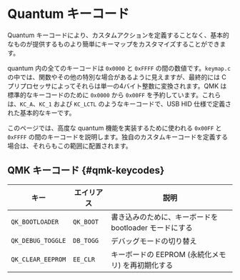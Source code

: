 # Quantum キーコード

<!---
  original document: 0.9.55:docs/quantum_keycodes.md
  git diff 0.9.55 HEAD -- docs/quantum_keycodes.md | cat
-->

Quantum キーコードにより、カスタムアクションを定義することなく、基本的なものが提供するものより簡単にキーマップをカスタマイズすることができます。

quantum 内の全てのキーコードは `0x0000` と `0xFFFF` の間の数値です。`keymap.c` の中では、関数やその他の特別な場合があるように見えますが、最終的には C プリプロセッサによってそれらは単一の4バイト整数に変換されます。QMK は標準的なキーコードのために `0x0000` から `0x00FF` を予約しています。これらは、`KC_A`、`KC_1` および `KC_LCTL` のようなキーコードで、USB HID 仕様で定義された基本的なキーです。

このページでは、高度な quantum 機能を実装するために使われる `0x00FF` と `0xFFFF` の間のキーコードを説明します。独自のカスタムキーコードを定義する場合は、それらもこの範囲に配置されます。

## QMK キーコード {#qmk-keycodes}

| キー           | エイリアス | 説明                                                   |
|-----------------|---------|--------------------------------------------------------|
|`QK_BOOTLOADER`  |`QK_BOOT`| 書き込みのために、キーボードを bootloader モードにする |
|`QK_DEBUG_TOGGLE`|`DB_TOGG`| デバッグモードの切り替え                               |
|`QK_CLEAR_EEPROM`|`EE_CLR` | キーボードの EEPROM (永続化メモリ) を再初期化する      |
